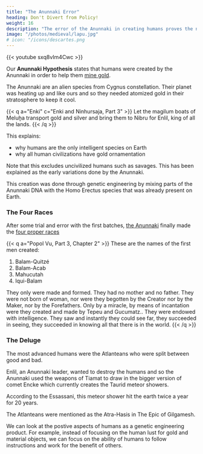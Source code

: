 ```yaml
---
title: "The Anunnaki Error"
heading: Don't Divert from Policy!
weight: 16
description: "The error of the Anunnaki in creating humans proves the need to stick to policy"
image: "/photos/medieval/lapu.jpg"
# icon: "/icons/descartes.png
---
```




{{< youtube sxq8vIm4Cwc >}}


Our **Anunnaki Hypothesis** states that humans were created by the Anunnaki in order to help them [mine gold](/research/ancient/sumerian/enki/part-04/).

The Anunnaki are an alien species from Cygnus constellation. Their planet was heating up and like ours and so they needed atomized gold in their stratosphere to keep it cool. 


{{< q a="Enki" c="Enki and Ninhursaja, Part 3" >}}
Let the magilum boats of Meluḫa transport gold and silver and bring them to Nibru for Enlil, king of all the lands.
{{< /q >}}


This explains:
- why humans are the only intelligent species on Earth
- why all human civilizations have gold ornamentation

Note that this excludes uncivilized humans such as savages. This has been explained as the early variations done by the Anunnaki.

This creation was done through genetic engineering by mixing parts of the Anunnaki DNA with the Homo Erectus species that was already present on Earth. 


### The Four Races

After some trial and error with the first batches, [the Anunnaki](https://etcsl.orinst.ox.ac.uk/edition2/etcslbycat.php) finally made the [four proper races](/research/ancient/mayan/popol/part-3/chapter-02/) 


{{< q a="Popol Vu, Part 3, Chapter 2" >}}
These are the names of the first men created:
1. Balam-Quitzé
2. Balam-Acab
3. Mahucutah
4. Iqui-Balam

They only were made and formed. They had no mother and no father. They were not born of woman, nor were they begotten by the Creator nor by the Maker, nor by the Forefathers. Only by a miracle, by means of incantation were they created and made by Tepeu and Gucumatz.. They were endowed with intelligence. They saw and instantly they could see far, they succeeded in seeing, they succeeded in knowing all that there is in the world.
{{< /q >}}



<!-- The problem was that  -->

### The Deluge

The most advanced humans were the Atlanteans who were split between good and bad. 

Enlil, an Anunnaki leader, wanted to destroy the humans and so the Anunnaki used the weapons of Tiamat to draw in the bigger version of comet Encke which currently creates the Taurid meteor showers.

According to the Essassani, this meteor shower hit the earth twice a year for 20 years. 

The Atlanteans were mentioned as the Atra-Hasis in The Epic of Gilgamesh.


We can look at the postive aspects of humans as a genetic engineering product. For example, instead of focusing on the human lust for gold and material objects, we can focus on the ability of humans to follow instructions and work for the benefit of others. 





